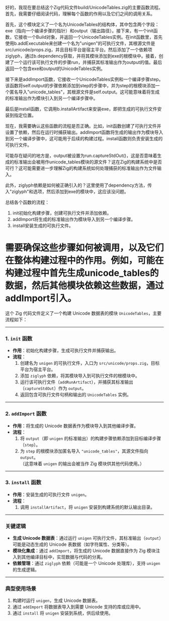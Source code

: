 好的，我现在要总结这个Zig代码文件build/UnicodeTables.zig的主要函数流程。首先，我需要仔细阅读代码，理解每个函数的作用以及它们之间的调用关系。

首先，这个模块定义了一个名为UnicodeTables的结构体，其中包含两个字段：exe（指向一个编译步骤的指针）和output（输出路径）。接下来，有一个init函数，它接收一个Build对象，并返回一个UnicodeTables实例。在init函数里，首先使用b.addExecutable来创建一个名为"unigen"的可执行文件，其根源文件是src/unicode/props.zig，并且目标平台是宿主平台。然后添加了一个依赖项ziglyph，通过b.dependency获取，并将其模块添加到exe的根模块中。接着，创建了一个运行该可执行文件的步骤run，并捕获其标准输出作为output的值。最后返回一个包含exe和output的UnicodeTables实例。

接下来是addImport函数，它接收一个UnicodeTables实例和一个编译步骤step。该函数将self.output的步骤依赖添加到step的步骤中，并为step的根模块添加一个匿名导入"unicode_tables"，其根源文件是self.output。这可能意味着将生成的标准输出作为模块引入到另一个编译步骤中。

最后是install函数，它调用b.installArtifact来安装exe，即把生成的可执行文件安装到指定位置。

现在，我需要确认这些函数的流程是否正确。比如，init函数创建了可执行文件并设置了依赖，然后在运行时捕获输出。addImport函数将生成的输出作为模块导入到另一个编译步骤中，这可能用于后续的构建过程。install函数则负责安装生成的可执行文件。

可能存在疑问的地方是，output被设置为run.captureStdOut()，这是否意味着生成的标准输出会被用作unicode_tables模块的源文件？这在Zig的构建系统中是否可行？这可能需要进一步理解Zig的构建系统如何处理捕获的标准输出作为文件输入。

此外，ziglyph依赖是如何被正确引入的？这里使用了dependency方法，传入"ziglyph"和选项，然后添加到exe的模块中，这应该没问题。

总结各个函数的流程：
1. init初始化构建步骤，创建可执行文件并添加依赖。
2. addImport将生成的标准输出作为模块导入到另一个编译步骤。
3. install安装生成的可执行文件。

需要确保这些步骤如何被调用，以及它们在整体构建过程中的作用。例如，可能在构建过程中首先生成unicode_tables的数据，然后其他模块依赖这些数据，通过addImport引入。
================================================
这个 Zig 代码文件定义了一个构建 Unicode 数据表的模块 `UnicodeTables`，主要流程如下：

---

### **1. `init` 函数**
- **作用**：初始化构建步骤，生成可执行文件并捕获输出。
- **流程**：
  1. 创建名为 `unigen` 的可执行文件，入口为 `src/unicode/props.zig`，目标平台为宿主平台。
  2. 添加 `ziglyph` 依赖，将其模块导入到可执行文件的根模块中。
  3. 运行该可执行文件（`addRunArtifact`），并捕获其标准输出（`captureStdOut`）作为 `output`。
  4. 返回包含可执行文件句柄和输出的 `UnicodeTables` 实例。

---

### **2. `addImport` 函数**
- **作用**：将生成的 Unicode 数据表作为模块导入到其他编译步骤。
- **流程**：
  1. 将 `output`（即 `unigen` 的标准输出）的构建步骤依赖添加到目标编译步骤（`step`）。
  2. 为 `step` 的根模块添加匿名导入 `"unicode_tables"`，其源文件指向 `output`。  
     （这意味着 `unigen` 的输出会被当作 Zig 模块供其他代码使用。）

---

### **3. `install` 函数**
- **作用**：安装生成的可执行文件 `unigen`。
- **流程**：
  1. 调用 `installArtifact`，将 `unigen` 安装到构建系统的默认输出目录。

---

### **关键逻辑**
- **生成 Unicode 数据表**：通过运行 `unigen` 可执行文件，其标准输出（`output`）可能是动态生成的 Unicode 表数据（如字符属性、分类等）。
- **模块化集成**：通过 `addImport`，将生成的 Unicode 数据直接作为 Zig 模块注入到其他编译目标中，实现数据与代码的分离。
- **依赖管理**：通过 `ziglyph` 依赖（可能是一个 Unicode 处理库），支持 `unigen` 的生成逻辑。

---

### **典型使用场景**
1. 构建时运行 `unigen`，生成 Unicode 数据表。
2. 通过 `addImport` 将数据表导入到需要 Unicode 支持的库或应用中。
3. 通过 `install` 将 `unigen` 安装到系统，供后续使用。